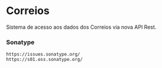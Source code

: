 # Correios
Sistema de acesso aos dados dos Correios via nova API Rest.


### Sonatype
```
https://issues.sonatype.org/
https://s01.oss.sonatype.org/
```